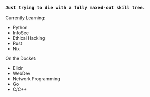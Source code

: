 ### `Just trying to die with a fully maxed-out skill tree.`

Currently Learning:
- Python
- InfoSec
- Ethical Hacking
- Rust
- Nix

On the Docket:
- Elixir
- WebDev
- Network Programming
- Go
- C/C++

<!---
trop3n/trop3n is a ✨ special ✨ repository because its `README.md` (this file) appears on your GitHub profile.
You can click the Preview link to take a look at your changes.
--->
